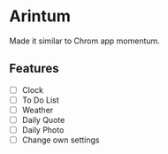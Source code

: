 # Arintum
Made it similar to Chrom app momentum.

## Features

- [ ] Clock
- [ ] To Do List
- [ ] Weather
- [ ] Daily Quote
- [ ] Daily Photo
- [ ] Change own settings
